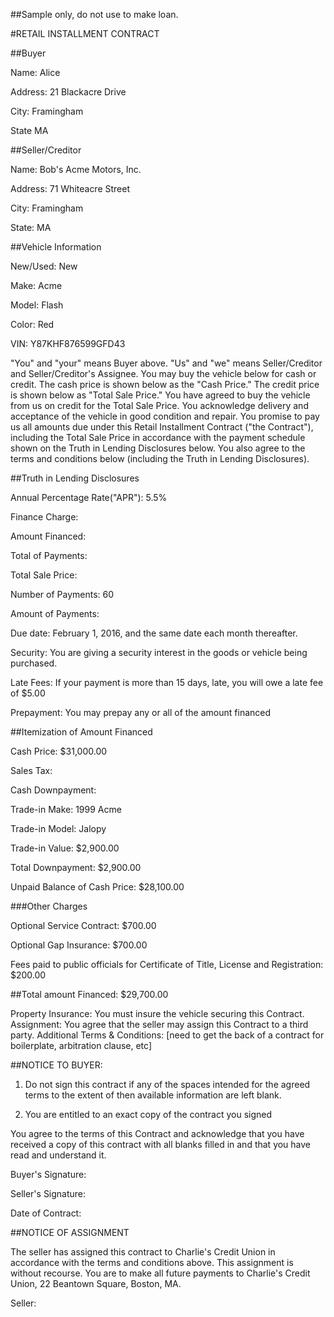 ##Sample only, do not use to make loan.

#RETAIL INSTALLMENT CONTRACT

##Buyer

Name: Alice

Address: 21 Blackacre Drive

City: Framingham

State MA

##Seller/Creditor

Name: Bob's Acme Motors, Inc.

Address: 71 Whiteacre Street

City: Framingham

State: MA

##Vehicle Information

New/Used: New

Make: Acme

Model: Flash

Color: Red

VIN: Y87KHF876599GFD43

"You" and "your" means Buyer above. "Us" and "we" means Seller/Creditor and Seller/Creditor's Assignee. You may buy the vehicle below for cash or credit. The cash price is shown below as the "Cash Price." The credit price is shown below as "Total Sale Price." You have agreed to buy the vehicle from us on credit for the Total Sale Price. You acknowledge delivery and acceptance of the vehicle in good condition and repair. You promise to pay us all amounts due under this Retail Installment Contract ("the Contract"), including the Total Sale Price in accordance with the payment schedule shown on the Truth in Lending Disclosures below. You also agree to the terms and conditions below (including the Truth in Lending Disclosures).

##Truth in Lending Disclosures

Annual Percentage Rate("APR"): 5.5%

Finance Charge:

Amount Financed:

Total of Payments:

Total Sale Price: 

Number of Payments: 60

Amount of Payments: 

Due date: February 1, 2016, and the same date each month thereafter.

Security: You are giving a security interest in the goods or vehicle being purchased.

Late Fees: If your payment is more than 15 days, late, you will owe a late fee of $5.00

Prepayment: You may prepay any or all of the amount financed

##Itemization of Amount Financed

Cash Price: $31,000.00

Sales Tax:

Cash Downpayment:

Trade-in Make: 1999 Acme

Trade-in Model: Jalopy

Trade-in Value: $2,900.00

Total Downpayment: $2,900.00

Unpaid Balance of Cash Price: $28,100.00

###Other Charges

Optional Service Contract: $700.00

Optional Gap Insurance: $700.00

Fees paid to public officials for Certificate of Title, License and Registration: $200.00

##Total amount Financed: $29,700.00

Property Insurance: You must insure the vehicle securing this Contract. 
Assignment: You agree that the seller may assign this Contract to a third party.
Additional Terms & Conditions: [need to get the back of a contract for boilerplate, arbitration clause, etc]

##NOTICE TO BUYER:

1. Do not sign this contract if any of the spaces intended for the agreed terms to the extent of then available information are left blank. 

2. You are entitled to an exact copy of the contract you signed

You agree to the terms of this Contract and acknowledge that you have received a copy of this contract with all blanks filled in and that you have read and understand it. 

Buyer's Signature:

Seller's Signature:

Date of Contract:

##NOTICE OF ASSIGNMENT

The seller has assigned this contract to Charlie's Credit Union in accordance with the terms and conditions above. This assignment is without recourse. You are to make all future payments to Charlie's Credit Union, 22 Beantown Square, Boston, MA. 

Seller: 


